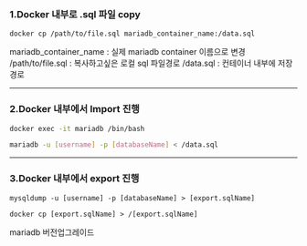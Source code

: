 

### 1.Docker 내부로 .sql 파일 copy

```docker
docker cp /path/to/file.sql mariadb_container_name:/data.sql
```

mariadb_container_name : 실제 mariadb container 이름으로 변경
/path/to/file.sql : 복사하고싶은 로컬 sql 파일경로
/data.sql : 컨테이너 내부에 저장경로

---

### 2.Docker 내부에서 Import 진행

```bash
docker exec -it mariadb /bin/bash
```

```bash
mariadb -u [username] -p [databaseName] < /data.sql 
```
-----


### 3.Docker 내부에서 export 진행 

```shell
mysqldump -u [username] -p [databaseName] > [export.sqlName]
```

```shell
docker cp [export.sqlName] > /[export.sqlName]
```


mariadb 버전업그레이드
